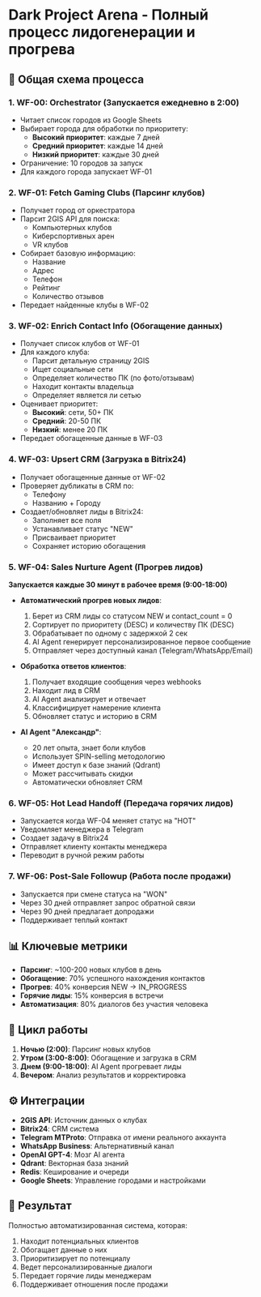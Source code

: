 # Dark Project Arena - Полный процесс лидогенерации и прогрева

## 🎯 Общая схема процесса

### 1. **WF-00: Orchestrator** (Запускается ежедневно в 2:00)
- Читает список городов из Google Sheets
- Выбирает города для обработки по приоритету:
  - **Высокий приоритет**: каждые 7 дней
  - **Средний приоритет**: каждые 14 дней  
  - **Низкий приоритет**: каждые 30 дней
- Ограничение: 10 городов за запуск
- Для каждого города запускает WF-01

### 2. **WF-01: Fetch Gaming Clubs** (Парсинг клубов)
- Получает город от оркестратора
- Парсит 2GIS API для поиска:
  - Компьютерных клубов
  - Киберспортивных арен
  - VR клубов
- Собирает базовую информацию:
  - Название
  - Адрес
  - Телефон
  - Рейтинг
  - Количество отзывов
- Передает найденные клубы в WF-02

### 3. **WF-02: Enrich Contact Info** (Обогащение данных)
- Получает список клубов от WF-01
- Для каждого клуба:
  - Парсит детальную страницу 2GIS
  - Ищет социальные сети
  - Определяет количество ПК (по фото/отзывам)
  - Находит контакты владельца
  - Определяет является ли сетью
- Оценивает приоритет:
  - **Высокий**: сети, 50+ ПК
  - **Средний**: 20-50 ПК
  - **Низкий**: менее 20 ПК
- Передает обогащенные данные в WF-03

### 4. **WF-03: Upsert CRM** (Загрузка в Bitrix24)
- Получает обогащенные данные от WF-02
- Проверяет дубликаты в CRM по:
  - Телефону
  - Названию + Городу
- Создает/обновляет лиды в Bitrix24:
  - Заполняет все поля
  - Устанавливает статус "NEW"
  - Присваивает приоритет
  - Сохраняет историю обогащения

### 5. **WF-04: Sales Nurture Agent** (Прогрев лидов)
**Запускается каждые 30 минут в рабочее время (9:00-18:00)**

- **Автоматический прогрев новых лидов**:
  1. Берет из CRM лиды со статусом NEW и contact_count = 0
  2. Сортирует по приоритету (DESC) и количеству ПК (DESC)
  3. Обрабатывает по одному с задержкой 2 сек
  4. AI Agent генерирует персонализированное первое сообщение
  5. Отправляет через доступный канал (Telegram/WhatsApp/Email)

- **Обработка ответов клиентов**:
  1. Получает входящие сообщения через webhooks
  2. Находит лид в CRM
  3. AI Agent анализирует и отвечает
  4. Классифицирует намерение клиента
  5. Обновляет статус и историю в CRM

- **AI Agent "Александр"**:
  - 20 лет опыта, знает боли клубов
  - Использует SPIN-selling методологию
  - Имеет доступ к базе знаний (Qdrant)
  - Может рассчитывать скидки
  - Автоматически обновляет CRM

### 6. **WF-05: Hot Lead Handoff** (Передача горячих лидов)
- Запускается когда WF-04 меняет статус на "HOT"
- Уведомляет менеджера в Telegram
- Создает задачу в Bitrix24
- Отправляет клиенту контакты менеджера
- Переводит в ручной режим работы

### 7. **WF-06: Post-Sale Followup** (Работа после продажи)
- Запускается при смене статуса на "WON"
- Через 30 дней отправляет запрос обратной связи
- Через 90 дней предлагает допродажи
- Поддерживает теплый контакт

## 📊 Ключевые метрики

- **Парсинг**: ~100-200 новых клубов в день
- **Обогащение**: 70% успешного нахождения контактов
- **Прогрев**: 40% конверсия NEW → IN_PROGRESS
- **Горячие лиды**: 15% конверсия в встречи
- **Автоматизация**: 80% диалогов без участия человека

## 🔄 Цикл работы

1. **Ночью (2:00)**: Парсинг новых клубов
2. **Утром (3:00-8:00)**: Обогащение и загрузка в CRM  
3. **Днем (9:00-18:00)**: AI Agent прогревает лиды
4. **Вечером**: Анализ результатов и корректировка

## ⚙️ Интеграции

- **2GIS API**: Источник данных о клубах
- **Bitrix24**: CRM система
- **Telegram MTProto**: Отправка от имени реального аккаунта
- **WhatsApp Business**: Альтернативный канал
- **OpenAI GPT-4**: Мозг AI агента
- **Qdrant**: Векторная база знаний
- **Redis**: Кеширование и очереди
- **Google Sheets**: Управление городами и настройками

## 🎯 Результат

Полностью автоматизированная система, которая:
1. Находит потенциальных клиентов
2. Обогащает данные о них
3. Приоритизирует по потенциалу
4. Ведет персонализированные диалоги
5. Передает горячие лиды менеджерам
6. Поддерживает отношения после продажи